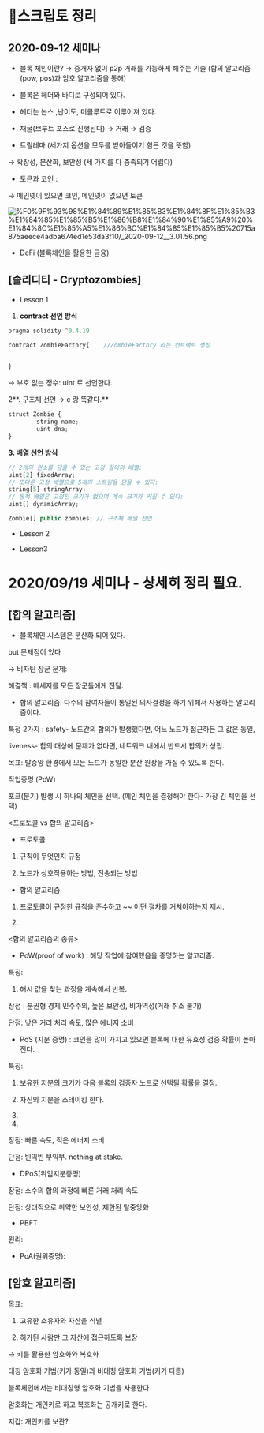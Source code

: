 # 📘스크립토 정리

## 2020-09-12 세미나

- 블록 체인이란? → 중개자 없이 p2p 거래를 가능하게 해주는 기술 (합의 알고리즘(pow, pos)과 암호 알고리즘을 통해)

- 블록은 헤더와 바디로 구성되어 있다.

- 헤더는 논스 ,난이도, 머클루트로 이루어져 있다.

- 채굴(브루트 포스로 진행된다) → 거래 → 검증

- 트릴레마 (세가지 옵션을 모두를 받아들이기 힘든 것을 뜻함)

→ 확장성, 분산화, 보안성 (세 가지를 다 충족되기 어렵다)

- 토큰과 코인 :

→ 메인넷이 있으면 코인, 메인넷이 없으면 토큰

![%F0%9F%93%98%E1%84%89%E1%85%B3%E1%84%8F%E1%85%B3%E1%84%85%E1%85%B5%E1%86%B8%E1%84%90%E1%85%A9%20%E1%84%8C%E1%85%A5%E1%86%BC%E1%84%85%E1%85%B5%20715a875aeece4adba674ed1e53da3f10/_2020-09-12__3.01.56.png](%F0%9F%93%98%E1%84%89%E1%85%B3%E1%84%8F%E1%85%B3%E1%84%85%E1%85%B5%E1%86%B8%E1%84%90%E1%85%A9%20%E1%84%8C%E1%85%A5%E1%86%BC%E1%84%85%E1%85%B5%20715a875aeece4adba674ed1e53da3f10/_2020-09-12__3.01.56.png)

- DeFi (블록체인을 활용한 금융)

## [솔리디티 - Cryptozombies]

- Lesson 1

1. **contract 선언 방식** 

```jsx
pragma solidity ^0.4.19 

contract ZombieFactory{    //ZombieFactory 라는 컨트랙트 생성

    
}
```

→ 부호 없는 정수: uint 로 선언한다. 

2**. 구조체 선언   → c 랑 똑같다.**

```jsx
struct Zombie {
        string name;
        uint dna;
}
```

**3. 배열 선언 방식**

```jsx
// 2개의 원소를 담을 수 있는 고정 길이의 배열:
uint[2] fixedArray;
// 또다른 고정 배열으로 5개의 스트링을 담을 수 있다:
string[5] stringArray;
// 동적 배열은 고정된 크기가 없으며 계속 크기가 커질 수 있다:
uint[] dynamicArray;

Zombie[] public zombies; // 구조체 배열 선언. 
```

- Lesson 2

- Lesson3

# 2020/09/19 세미나 - 상세히 정리 필요.

## [합의 알고리즘]

- 블록체인 시스템은 분산화 되어 있다.

 but 문제점이 있다

→ 비자틴 장군 문제: 

해결책 : 메세지를 모든 장군들에게 전달. 

- 합의 알고리즘: 다수의 참여자들이 통일된 의사결정을 하기 위해서 사용하는 알고리즘이다.

특정 2가지 : safety- 노드간의 합의가 발생했다면, 어느 노드가 접근하든 그 값은 동일, 

liveness- 합의 대상에 문제가 없다면, 네트워크 내에서 반드시 합의가 성립.

목표: 탈중앙 환경에서 모든 노드가 동일한 분산 원장을 가질 수 있도록 한다. 

작업증명 (PoW)

포크(분기) 발생 시 하나의 체인을 선택. (메인 체인을 결정해야 한다- 가장 긴 체인을 선택)

<프로토콜 vs 합의 알고리즘>

- 프로토콜

1) 규칙이 무엇인지 규정

2) 노드가 상호작용하는 방법, 전송되는 방법

- 합의 알고리즘

1) 프로토콜이 규정한 규칙을 준수하고 ~~ 어떤 절차를 거쳐야하는지 제시. 

2)

<합의 알고리즘의 종류>

- PoW(proof of work) : 해당 작업에 참여했음을 증명하는 알고리즘.

특징:

1) 해시 값을 찾는 과정을 계속해서 반복. 

장점 :  분권형 경제 민주주의, 높은 보안성, 비가역성(거래 취소 불가)

단점: 낮은 거리 처리 속도, 많은 에너지 소비 

- PoS (지분 증명) : 코인을 많이 가지고 있으면 블록에 대한 유효성 검증 확률이 높아진다.

특징:

1) 보유한 지분의 크기가 다음 블록의 검증자 노드로 선택될 확률을 결정. 

2) 자신의 지분을 스테이킹 한다. 

3)

4)

장점:  빠른 속도, 적은 에너지 소비

단점: 빈익빈 부익부. nothing at stake. 

- DPoS(위임지분증명)

장점: 소수의 합의 과정에 빠른 거래 처리 속도

단점: 상대적으로 취약한 보안성, 제한된 탈중앙화

- PBFT

원리: 

- PoA(권위증명):

## [암호 알고리즘]

목표: 

1) 고유한 소유자와 자산을 식별

2) 허가된 사람만 그 자산에 접근하도록 보장

→ 키를 활용한 암호화와 복호화

대칭 암호화 기법(키가 동일)과 비대칭 암호화 기법(키가 다름)

블록체인에서는 비대칭형 암호화 기법을 사용한다. 

암호화는 개인키로 하고 복호화는 공개키로 한다. 

지갑: 개인키를 보관?